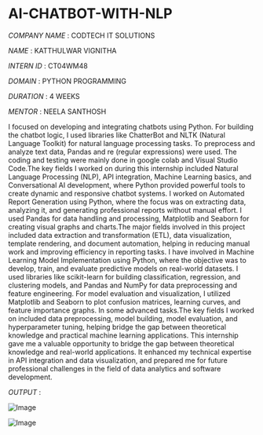 # AI-CHATBOT-WITH-NLP
*COMPANY NAME* : CODTECH IT SOLUTIONS

*NAME* : KATTHULWAR VIGNITHA

*INTERN ID* : CT04WM48

*DOMAIN* : PYTHON PROGRAMMING

*DURATION* : 4 WEEKS

*MENTOR* : NEELA SANTHOSH

I focused on developing and integrating chatbots using Python. For building the chatbot logic, I used libraries like ChatterBot and NLTK (Natural Language Toolkit) for natural language processing tasks.
To preprocess and analyze text data, Pandas and re (regular expressions) were used. The coding and testing were mainly done in google colab and Visual Studio Code.The key fields I worked on during this internship included Natural Language Processing (NLP), API integration, Machine Learning basics, and Conversational AI development, where Python provided powerful tools to create dynamic and responsive chatbot systems.
I worked on Automated Report Generation using Python, where the focus was on extracting data, analyzing it, and generating professional reports without manual effort. I used Pandas for data handling and processing, Matplotlib and Seaborn for creating visual graphs and charts.The major fields involved in this project included data extraction and transformation (ETL), data visualization, template rendering, and document automation, helping in reducing manual work and improving efficiency in reporting tasks.
I have involved in Machine Learning Model Implementation using Python, where the objective was to develop, train, and evaluate predictive models on real-world datasets. I used libraries like scikit-learn for building classification, regression, and clustering models, and Pandas and NumPy for data preprocessing and feature engineering. For model evaluation and visualization, I utilized Matplotlib and Seaborn to plot confusion matrices, learning curves, and feature importance graphs. In some advanced tasks.The key fields I worked on included data preprocessing, model building, model evaluation, and hyperparameter tuning, helping bridge the gap between theoretical knowledge and practical machine learning applications.
This internship gave me a valuable opportunity to bridge the gap between theoretical knowledge and real-world applications. It enhanced my technical expertise in API integration and data visualization, and prepared me for future professional challenges in the field of data analytics and software development.

*OUTPUT* :

![Image](https://github.com/user-attachments/assets/85be6cb4-f4f5-40f4-afa6-d4e4b286a066)

![Image](https://github.com/user-attachments/assets/00dab7ab-aeb0-4d78-a247-4386e26c88ec)






 
